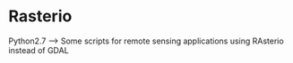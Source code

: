 # Rasterio
Python2.7 --> Some scripts for remote sensing applications using RAsterio instead of GDAL
